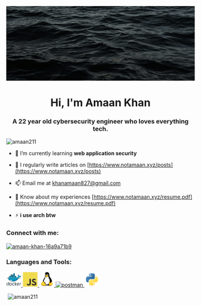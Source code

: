 <img src=cover.jpg height="200" width="1000" />

<h1 align="center">Hi, I'm Amaan Khan</h1>
<h3 align="center">A 22 year old cybersecurity engineer who loves everything tech.</h3>

<p align="left"> <img src="https://komarev.com/ghpvc/?username=amaan211&label=Profile%20views&color=0e75b6&style=flat" alt="amaan211" /> </p>

- 🌱 I’m currently learning **web application security**

- 📝 I regularly write articles on [https://www.notamaan.xyz/posts](https://www.notamaan.xyz/posts)

- 📫 Email me at khanamaan827@gmail.com

- 📄 Know about my experiences [https://www.notamaan.xyz/resume.pdf](https://www.notamaan.xyz/resume.pdf)

- ⚡ **i use arch btw**

<h3 align="left">Connect with me:</h3>
<p align="left">
<a href="https://linkedin.com/in/amaan-khan-16a9a71b9" target="blank"><img align="center" src="https://raw.githubusercontent.com/rahuldkjain/github-profile-readme-generator/master/src/images/icons/Social/linked-in-alt.svg" alt="amaan-khan-16a9a71b9" height="30" width="40" /></a>
</p>

<h3 align="left">Languages and Tools:</h3>
<p align="left"> <a href="https://www.docker.com/" target="_blank" rel="noreferrer"> <img src="https://raw.githubusercontent.com/devicons/devicon/master/icons/docker/docker-original-wordmark.svg" alt="docker" width="40" height="40"/> </a> <a href="https://developer.mozilla.org/en-US/docs/Web/JavaScript" target="_blank" rel="noreferrer"> <img src="https://raw.githubusercontent.com/devicons/devicon/master/icons/javascript/javascript-original.svg" alt="javascript" width="40" height="40"/> </a> <a href="https://www.linux.org/" target="_blank" rel="noreferrer"> <img src="https://raw.githubusercontent.com/devicons/devicon/master/icons/linux/linux-original.svg" alt="linux" width="40" height="40"/> </a> <a href="https://postman.com" target="_blank" rel="noreferrer"> <img src="https://www.vectorlogo.zone/logos/getpostman/getpostman-icon.svg" alt="postman" width="40" height="40"/> </a> <a href="https://www.python.org" target="_blank" rel="noreferrer"> <img src="https://raw.githubusercontent.com/devicons/devicon/master/icons/python/python-original.svg" alt="python" width="40" height="40"/> </a> </p>

<p>&nbsp;<img align="center" src="https://github-readme-stats.vercel.app/api?username=amaan211&show_icons=true&theme=dark&locale=en" alt="amaan211" /></p>

